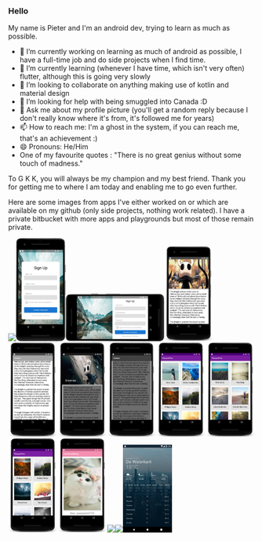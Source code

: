 ### Hello 

My name is Pieter and I'm an android dev, trying to learn as much as possible.

- 🔭 I’m currently working on learning as much of android as possible, I have a full-time job and do side projects when I find time.
- 🌱 I’m currently learning (whenever I have time, which isn't very often) flutter, although this is going very slowly
- 👯 I’m looking to collaborate on anything making use of kotlin and material design
- 🤔 I’m looking for help with being smuggled into Canada :D  
- 💬 Ask me about my profile picture (you'll get a random reply because I don't really know where it's from, it's followed me for years)
- 📫 How to reach me: I'm a ghost in the system, if you can reach me, that's an achievement :)
- 😄 Pronouns: He/Him
- One of my favourite quotes : "There is no great genius without some touch of madness."

To G K K, you will always be my champion and my best friend. Thank you for getting me to where I am today and enabling me to go even further.

Here are some images from apps I've either worked on or which are available on my github (only side projects, nothing work related). I have a private bitbucket with more apps and playgrounds but most of those remain private.

<img src="https://github.com/Pieter-127/MoveMe/blob/master/app/art/example.gif" width="20%" /><img src="https://github.com/Pieter-127/SignMeUp/blob/master/art/image1.png" width="20%" /><img src="https://github.com/Pieter-127/SignMeUp/blob/master/art/image2.png" width="40%" /><img src="https://github.com/Pieter-127/Inverse/blob/master/art/image1.png" width="20%" /><img src="https://github.com/Pieter-127/Inverse/blob/master/art/image2.png" width="20%" /><img src="https://github.com/Pieter-127/Inverse/blob/master/art/image3.png" width="20%" /><img src="https://github.com/Pieter-127/Inverse/blob/master/art/image4.png" width="20%" /><img src="https://github.com/Pieter-127/PictureThis/blob/master/art/image1.png" width="20%" /><img src="https://github.com/Pieter-127/PictureThis/blob/master/art/image2.png" width="20%" /><img src="https://github.com/Pieter-127/PictureThis/blob/master/art/image3.png" width="20%" /><img src="https://github.com/Pieter-127/DontStealMyKey/blob/master/art/image1.png" width="20%" /><img src="https://github.com/Pieter-127/LotsToDo/blob/master/art/image2.png" width="20%" /><img src="https://github.com/Pieter-127/LotsToDo/blob/master/art/image4.png" width="20%" /><img src="https://github.com/Pieter-127/WeatherApp/blob/master/overview.png" width="20%" />
